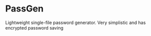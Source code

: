 # PassGen
Lightweight single-file password generator. Very simplistic and has encrypted password saving
